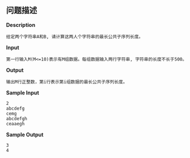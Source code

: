 ## 问题描述

**Description**

```
给定两个字符串A和B, 请计算这两人个字符串的最长公共子序列长度。
```

**Input**

```
第一行输入M(M<=10)表示有M组数据。每组数据输入两行字符串, 字符串的长度不长于500。
```

**Output**

```
输出M行正整数，第i行表示第i组数据的最长公共子序列长度。
```

**Sample Input**

```
2
abcdefg
cemg
abcdefgh
ceaaegh
```

**Sample Output**

```
3
4
```